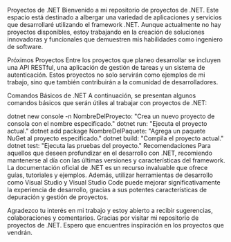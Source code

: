 Proyectos de .NET
Bienvenido a mi repositorio de proyectos de .NET. Este espacio está destinado a albergar una variedad de aplicaciones y servicios que desarrollaré utilizando el framework .NET. Aunque actualmente no hay proyectos disponibles, estoy trabajando en la creación de soluciones innovadoras y funcionales que demuestren mis habilidades como ingeniero de software.

Próximos Proyectos
Entre los proyectos que planeo desarrollar se incluyen una API RESTful, una aplicación de gestión de tareas y un sistema de autenticación. Estos proyectos no solo servirán como ejemplos de mi trabajo, sino que también contribuirán a la comunidad de desarrolladores.

Comandos Básicos de .NET
A continuación, se presentan algunos comandos básicos que serán útiles al trabajar con proyectos de .NET:

dotnet new console -n NombreDelProyecto: "Crea un nuevo proyecto de consola con el nombre especificado."
dotnet run: "Ejecuta el proyecto actual."
dotnet add package NombreDelPaquete: "Agrega un paquete NuGet al proyecto especificado."
dotnet build: "Compila el proyecto actual."
dotnet test: "Ejecuta las pruebas del proyecto."
Recomendaciones
Para aquellos que deseen profundizar en el desarrollo con .NET, recomiendo mantenerse al día con las últimas versiones y características del framework. La documentación oficial de .NET es un recurso invaluable que ofrece guías, tutoriales y ejemplos. Además, utilizar herramientas de desarrollo como Visual Studio y Visual Studio Code puede mejorar significativamente la experiencia de desarrollo, gracias a sus potentes características de depuración y gestión de proyectos.

Agradezco tu interés en mi trabajo y estoy abierto a recibir sugerencias, colaboraciones y comentarios. Gracias por visitar mi repositorio de proyectos de .NET. Espero que encuentres inspiración en los proyectos que vendrán.

